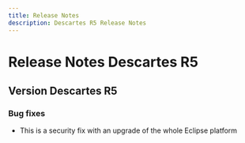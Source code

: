 ```yaml
---
title: Release Notes
description: Descartes R5 Release Notes
---
```


# Release Notes Descartes R5

## Version Descartes R5

### Bug fixes

- This is a security fix with an upgrade of the whole Eclipse platform
